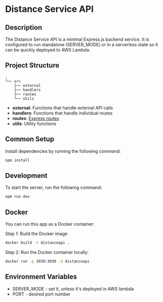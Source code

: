 # Distance Service API

## Description
The Distance Service API is a minimal Express.js backend service. It is configured to run standalone (SERVER_MODE) or in a serverless state so it can be quickly deployed to AWS Lambda.


## Project Structure

```
.
└── src
    ├── external
    ├── handlers
    ├── routes
    └── utils
```

- **external**: Functions that handle external API calls
- **handlers**: Functions that handle individual routes
- **routes**: [Express routes](https://expressjs.com/en/guide/routing.html)
- **utils**: Utility functions

## Common Setup

Install dependencies by running the following command:

```bash
npm install
```

## Development

To start the server, run the following command:

```bash
npm run dev
```

## Docker

You can run this app as a Docker container:

Step 1: Build the Docker image

```bash
docker build -t distanceapi .
```

Step 2: Run the Docker container locally:

```bash
docker run -p 3030:3030 -d distanceapi
```

## Environment Variables

- SERVER_MODE - set it, unless it's deployed in AWS lambda
- PORT - desired port number